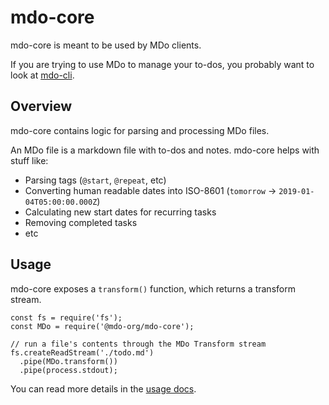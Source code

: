 # mdo-core

mdo-core is meant to be used by MDo clients.

If you are trying to use MDo to manage your to-dos, you probably want to look at
[mdo-cli](https://github.com/alexishevia/mdo).

## Overview

mdo-core contains logic for parsing and processing MDo files.

An MDo file is a markdown file with to-dos and notes. mdo-core helps with stuff like:

- Parsing tags (`@start`, `@repeat`, etc)
- Converting human readable dates into ISO-8601 (`tomorrow` -> `2019-01-04T05:00:00.000Z`)
- Calculating new start dates for recurring tasks
- Removing completed tasks
- etc

## Usage

mdo-core exposes a `transform()` function, which returns a transform stream.

```
const fs = require('fs');
const MDo = require('@mdo-org/mdo-core');

// run a file's contents through the MDo Transform stream
fs.createReadStream('./todo.md')
  .pipe(MDo.transform())
  .pipe(process.stdout);
```

You can read more details in the [usage docs](./docs/usage.md).
